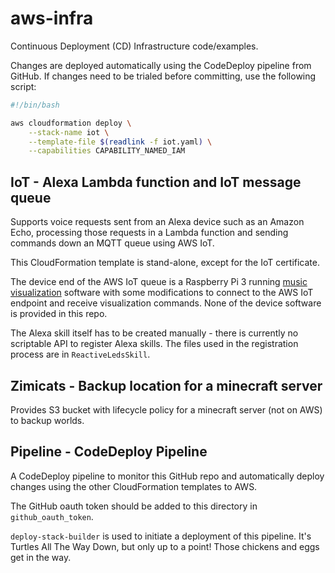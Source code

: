 # aws-infra

Continuous Deployment (CD) Infrastructure code/examples.

Changes are deployed automatically using the CodeDeploy pipeline from GitHub.
If changes need to be trialed before committing, use the following script:

```bash
#!/bin/bash

aws cloudformation deploy \
    --stack-name iot \
    --template-file $(readlink -f iot.yaml) \
    --capabilities CAPABILITY_NAMED_IAM
```

## IoT - Alexa Lambda function and IoT message queue

Supports voice requests sent from an Alexa device such as an Amazon Echo, processing those requests in a Lambda function and
sending commands down an MQTT queue using AWS IoT. 

This CloudFormation template is stand-alone, except for the IoT certificate.

The device end of the AWS IoT queue is a Raspberry Pi 3 running [music visualization](https://github.com/scottlawsonbc/audio-reactive-led-strip)
software with some modifications to connect to the AWS IoT endpoint and receive visualization commands. 
None of the device software is provided in this repo.

The Alexa skill itself has to be created manually - there is currently no scriptable API to 
register Alexa skills. The files used in the registration process are in ```ReactiveLedsSkill```.

## Zimicats - Backup location for a minecraft server

Provides S3 bucket with lifecycle policy for a minecraft server (not on AWS) to 
backup worlds.

## Pipeline - CodeDeploy Pipeline

A CodeDeploy pipeline to monitor this GitHub repo and automatically deploy changes
using the other CloudFormation templates to AWS.

The GitHub oauth token should be added to this directory in ```github_oauth_token```.

```deploy-stack-builder``` is used to initiate a deployment of this pipeline. 
It's Turtles All The Way Down, but only up to a point! Those chickens and eggs get in the way.

